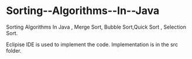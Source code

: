 # Sorting--Algorithms--In--Java
Sorting Algorithms In Java , Merge Sort, Bubble Sort,Quick Sort , Selection Sort.

Eclipise IDE is used to implement the code. Implementation is in the src folder.
